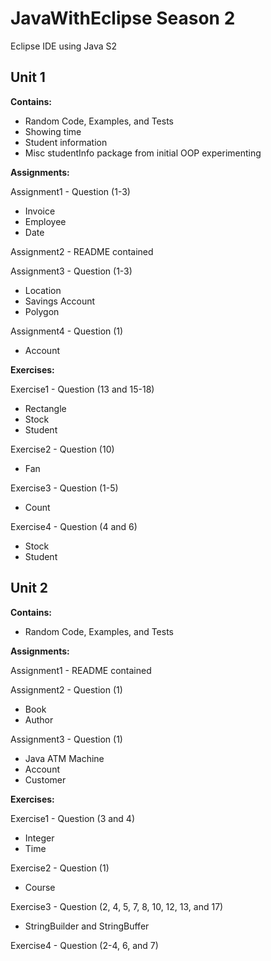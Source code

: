 # JavaWithEclipse Season 2
 Eclipse IDE using Java S2
 
## Unit 1

**Contains:**

- Random Code, Examples, and Tests
- Showing time
- Student information
- Misc studentInfo package from initial OOP experimenting

**Assignments:**

Assignment1 - Question (1-3)
- Invoice
- Employee
- Date

Assignment2 - README contained

Assignment3 - Question (1-3)
- Location
- Savings Account
- Polygon

Assignment4 - Question (1)
- Account

**Exercises:**

Exercise1 - Question (13 and 15-18)
- Rectangle
- Stock
- Student

Exercise2 - Question (10)
- Fan

Exercise3 - Question (1-5)
- Count

Exercise4 - Question (4 and 6)
- Stock
- Student

## Unit 2

**Contains:**

- Random Code, Examples, and Tests

**Assignments:**

Assignment1 - README contained

Assignment2 - Question (1)
- Book
- Author

Assignment3 - Question (1)
- Java ATM Machine
- Account
- Customer

**Exercises:**

Exercise1 - Question (3 and 4)
- Integer
- Time

Exercise2 - Question (1)
- Course

Exercise3 - Question (2, 4, 5, 7, 8, 10, 12, 13, and 17)
- StringBuilder and StringBuffer

Exercise4 - Question (2-4, 6, and 7)
